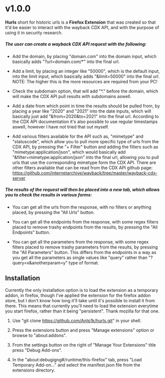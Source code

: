 # v1.0.0

**Hurls** short for historic urls is a **Firefox Extension** that was created so that it'd be easier to interact with the wayback CDX API, and with the purpose of using it in security research.

##### The user can create a wayback CDX API request with the following:
- Add the domain, by placing "domain.com" into the domain input, which basically adds "?url=domain.com/*" into the final url.

- Add a limit, by placing an integer like "50000", which is the default input, into the limit input, which basically adds "&limit=50000" into the final url. NOTE: The higher this is the more resources are required from your PC!

- Check the subdomain option, that will add "*." before the domain, which will make the CDX API pull results with subdomains aswell.

- Add a date from which point in time the results should be pulled from, by placing a year like "2020" and "2021" into the date inputs, which will basically just add "&from=2020&to=2021" into the final url. According to the CDX API documentation it's also possible to use regular timestamps aswell, however I have not tried that out myself.

- Add various filters available for the API such as, "mimetype" and "statuscode", which allow you to pull more specific type of urls from the CDX API, by pressing the "+ Filter" button and adding the filters such as "mimetype:application/json", which would basically add "&filter=mimetype:application/json" into the final url, allowing you to pull urls that use the corresponding mimetype form the CDX API. There are other filters available that can be read from the CDX API github page: https://github.com/internetarchive/wayback/tree/master/wayback-cdx-server

##### The results of the request will then be placed into a new tab, which allows you to check the results in various forms:
- You can get all the urls from the response, with no filters or anything placed, by pressing the "All Urls" button.

- You can get all the endpoints from the response, with some regex filters placed to remove trashy endpoints from the results, by pressing the "All Endpoints" button.

- You can get all the parameters from the response, with some regex filters placed to remove trashy parameters from the results, by pressing the "All Parameters" button. This differs from the endpoints in a way as you get all the parameters as single values like "query" rather than "?query=x&anotherparam=y" type of format.

## Installation

Currently the only installation option is to load the extension as a temporary addon, in firefox, though I've applied the extension for the firefox addon store, but I don't know how long it'll take until it's possible to install it from there.
This means that currently you'll need to load the extension everytime you start firefox, rather than it being "persistent". Thank mozilla for that one.

1. Use "git clone https://github.com/Antp1k/hurls.git" in your shell.

2. Press the extensions button and press "Manage extensions" option or browse to "about:addons".

3. From the settings button on the right of "Manage Your Extensions" title press "Debug Add-ons".

4. In the "about:debugigng#/runtime/this-firefox" tab, press "Load Temporary Add-on..." and select the manifest.json file from the extensions directory.

